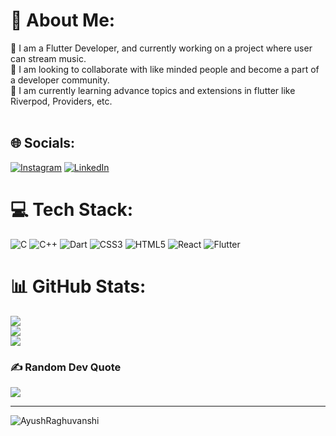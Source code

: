 # 💫 About Me:
🔭 I am a Flutter Developer, and currently working on a project where user can stream music.<br>👯 I am looking to collaborate with like minded people and become a part of a developer community.<br>🌱 I am currently learning advance topics and extensions in flutter like Riverpod, Providers, etc.<br><br>


## 🌐 Socials:
[![Instagram](https://img.shields.io/badge/Instagram-%23E4405F.svg?logo=Instagram&logoColor=white)](https://instagram.com/ayushrag03) [![LinkedIn](https://img.shields.io/badge/LinkedIn-%230077B5.svg?logo=linkedin&logoColor=white)](https://linkedin.com/in/ayush-raghuwanshi-240bb7217) 

# 💻 Tech Stack:
![C](https://img.shields.io/badge/c-%2300599C.svg?style=for-the-badge&logo=c&logoColor=white) ![C++](https://img.shields.io/badge/c++-%2300599C.svg?style=for-the-badge&logo=c%2B%2B&logoColor=white) ![Dart](https://img.shields.io/badge/dart-%230175C2.svg?style=for-the-badge&logo=dart&logoColor=white) ![CSS3](https://img.shields.io/badge/css3-%231572B6.svg?style=for-the-badge&logo=css3&logoColor=white) ![HTML5](https://img.shields.io/badge/html5-%23E34F26.svg?style=for-the-badge&logo=html5&logoColor=white) ![React](https://img.shields.io/badge/react-%2320232a.svg?style=for-the-badge&logo=react&logoColor=%2361DAFB) ![Flutter](https://img.shields.io/badge/Flutter-%2302569B.svg?style=for-the-badge&logo=Flutter&logoColor=white)
# 📊 GitHub Stats:
![](https://github-readme-stats.vercel.app/api?username=AyushRaghuvanshi&theme=dark&hide_border=false&include_all_commits=true&count_private=false)<br/>
![](https://github-readme-streak-stats.herokuapp.com/?user=AyushRaghuvanshi&theme=dark&hide_border=false)<br/>
![](https://github-readme-stats.vercel.app/api/top-langs/?username=AyushRaghuvanshi&theme=dark&hide_border=false&include_all_commits=true&count_private=false&layout=compact)

### ✍️ Random Dev Quote
![](https://quotes-github-readme.vercel.app/api?type=horizontal&theme=radical)

---
<!-- [![](https://visitcount.itsvg.in/api?id=AyushRaghuvanshi&icon=0&color=0)](https://visitcount.itsvg.in) -->

<p align="left"> <img src="https://komarev.com/ghpvc/?username=AyushRaghuvanshi&label=Profile%20views&color=0e75b6&style=flat" alt="AyushRaghuvanshi" /> </p>

